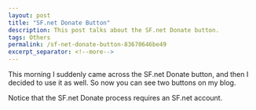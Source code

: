 ```yaml
---
layout: post
title: "SF.net Donate Button"
description: This post talks about the SF.net Donate button.
tags: Others
permalink: /sf-net-donate-button-83670646be49
excerpt_separator: <!--more-->
---
```

This morning I suddenly came across the SF.net Donate button, and then I decided to use it as well. So now you can see two buttons on my blog.

Notice that the SF.net Donate process requires an SF.net account.
<!--more-->